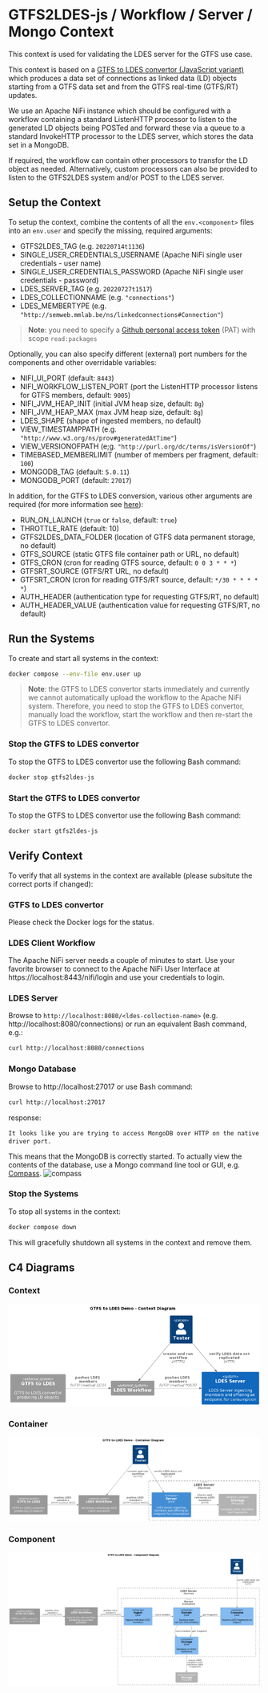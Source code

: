 # GTFS2LDES-js / Workflow / Server / Mongo Context
This context is used for validating the LDES server for the GTFS use case.

This context is based on a [GTFS to LDES convertor (JavaScript variant)](https://github.com/julianrojas87/gtfs2ldes-js) which produces a data set of connections as linked data (LD) objects starting from a GTFS data set and from the GTFS real-time (GTFS/RT) updates.

We use an Apache NiFi instance which should be configured with a workflow containing a standard ListenHTTP processor to listen to the generated LD objects being POSTed and forward these via a queue to a standard InvokeHTTP processor to the LDES server, which stores the data set in a MongoDB.

If required, the workflow can contain other processors to transfor the LD object as needed. Alternatively, custom processors can also be provided to listen to the GTFS2LDES system and/or POST to the LDES server.

## Setup the Context
To setup the context, combine the contents of all the `env.<component>` files into an `env.user` and specify the missing, required arguments:
* GTFS2LDES_TAG (e.g. `20220714t1136`)
* SINGLE_USER_CREDENTIALS_USERNAME (Apache NiFi single user credentials - user name)
* SINGLE_USER_CREDENTIALS_PASSWORD (Apache NiFi single user credentials - password)
* LDES_SERVER_TAG (e.g. `20220727t1517`)
* LDES_COLLECTIONNAME (e.g. `"connections"`)
* LDES_MEMBERTYPE (e.g. `"http://semweb.mmlab.be/ns/linkedconnections#Connection"`)

> **Note**: you need to specify a [Github personal access token](https://docs.github.com/en/authentication/keeping-your-account-and-data-secure/creating-a-personal-access-token) (PAT) with scope `read:packages`

Optionally, you can also specify different (external) port numbers for the components and other overridable variables:
* NIFI_UI_PORT (default: `8443`)
* NIFI_WORKFLOW_LISTEN_PORT (port the ListenHTTP processor listens for GTFS members, default: `9005`)
* NIFI_JVM_HEAP_INIT (initial JVM heap size, default: `8g`)
* NIFI_JVM_HEAP_MAX (max JVM heap size, default: `8g`)
* LDES_SHAPE (shape of ingested members, no default)
* VIEW_TIMESTAMPPATH (e.g. `"http://www.w3.org/ns/prov#generatedAtTime"`)
* VIEW_VERSIONOFPATH (e;g. `"http://purl.org/dc/terms/isVersionOf"`)
* TIMEBASED_MEMBERLIMIT (number of members per fragment, default: `100`)
* MONGODB_TAG (default: `5.0.11`)
* MONGODB_PORT (default: `27017`)

In addition, for the GTFS to LDES conversion, various other arguments are required (for more information see [here](https://github.com/julianrojas87/gtfs2ldes-js)):
* RUN_ON_LAUNCH (`true` or `false`, default: `true`)
* THROTTLE_RATE (default: 10)
* GTFS2LDES_DATA_FOLDER (location of GTFS data permanent storage, no default)
* GTFS_SOURCE (static GTFS file container path or URL, no default)
* GTFS_CRON (cron for reading GTFS source, default: `0 0 3 * * *`)
* GTFSRT_SOURCE (GTFS/RT URL, no default)
* GTFSRT_CRON (cron for reading GTFS/RT source, default: `*/30 * * * * *`)
* AUTH_HEADER (authentication type for requesting GTFS/RT, no default)
* AUTH_HEADER_VALUE (authentication value for requesting GTFS/RT, no default)

## Run the Systems
To create and start all systems in the context:
```bash
docker compose --env-file env.user up
```

> **Note**: the GTFS to LDES convertor starts immediately and currently we cannot automatically upload the workflow to the Apache NiFi system. Therefore, you need to stop the GTFS to LDES convertor, manually load the workflow, start the workflow and then re-start the GTFS to LDES convertor.

### Stop the GTFS to LDES convertor
To stop the GTFS to LDES convertor use the following Bash command:
```bash
docker stop gtfs2ldes-js
```

### Start the GTFS to LDES convertor
To stop the GTFS to LDES convertor use the following Bash command:
```bash
docker start gtfs2ldes-js
```

## Verify Context
To verify that all systems in the context are available (please subsitute the correct ports if changed):

### GTFS to LDES convertor
Please check the Docker logs for the status.

### LDES Client Workflow
The Apache NiFi server needs a couple of minutes to start. Use your favorite browser to connect to the Apache NiFi User Interface at https://localhost:8443/nifi/login and use your credentials to login.

### LDES Server
Browse to `http://localhost:8080/<ldes-collection-name>` (e.g. http://localhost:8080/connections) or run an equivalent Bash command, e.g.:
```bash
curl http://localhost:8080/connections
```

### Mongo Database
Browse to http://localhost:27017 or use Bash command:
```bash
curl http://localhost:27017
```
response:
```text
It looks like you are trying to access MongoDB over HTTP on the native driver port.
```
This means that the MongoDB is correctly started. To actually view the contents of the database, use a Mongo command line tool or GUI, e.g. [Compass](https://www.mongodb.com/products/compass).
![compass](./artwork/mongo-compass.png)

### Stop the Systems
To stop all systems in the context:
```bash
docker compose down
```
This will gracefully shutdown all systems in the context and remove them.

## C4 Diagrams

### Context
![context](./artwork/gtfs-demo.context.png)

### Container
![container](./artwork/gtfs-demo.container.png)

### Component
![component](./artwork/gtfs-demo.component.png)
